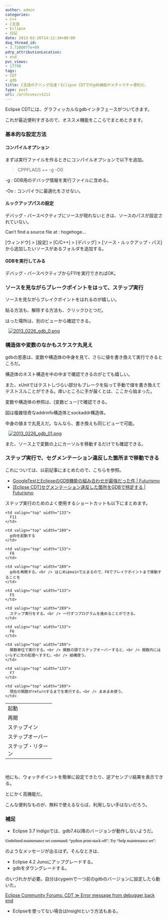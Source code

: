 ```yaml
---
author: admin
categories:
- C++
- C言語
- Eclipse
- 日記
date: 2013-02-26T14:12:34+00:00
dsq_thread_id:
- 3.7280077e+09
pdrp_attributionLocation:
- end
pvc_views:
- 17798
tags:
- CDT
- gdb
title: C言語のデバッグ加速！Eclipse CDTでのgdb機能がメチャクチャ便利だ。
type: post
url: /archives/=1211
---
```


Eclipse CDTには、グラフィッカルなgdbインタフェースがついてきます。
  
これが最近便利すぎるので、オススメ機能をここらでまとめときます。

<div class="wlWriterEditableSmartContent" id="scid:5737277B-5D6D-4f48-ABFC-DD9C333F4C5D:ac266147-2047-4d3f-8587-a4b20ba23f92" style="margin: 0px; display: inline; float: none; padding: 0px;">
  <div>
  </div>
</div>

### 基本的な設定方法

#### コンパイルオプション

まずは実行ファイルを作るときにコンパイルオプションで以下を追加。

> CPPFLAGS += -g -O0

-g : GDB用のデバッグ情報を実行ファイルに含める。
  
-Oo : コンパイラに最適化をさせない。

#### ルックアップパスの設定

デバッグ・パースペクティブにソースが現れないときは、ソースのパスが設定されていない。

Can’t find a source file at : hogehoge…

[ウィンドウ] > [設定] > [C/C++] > [デバッグ] > [ソース・ルックアップ・パス] から追加したいソースがあるフォルダを追加する。

#### GDBを実行してみる

デバッグ・パースペクティブからF11を実行できればOK。

### ソースを見ながらブレークポイントをはって、ステップ実行

ソースを見ながらブレイクポイントをはれるのが嬉しい。
  
貼る方法も、解除する方法も、クリックひとつだ。

はった場所は、別のビューから確認できる。

<div class="wlWriterEditableSmartContent" id="scid:887EC618-8FBE-49a5-A908-2339AF2EC531:3ad06a91-33cc-4fe5-aa5b-351bdc731c71" style="padding-bottom: 0px; margin: 0px; padding-left: 10px; padding-right: 10px; display: inline; float: none; padding-top: 0px;">
  <a href="https://picasaweb.google.com/111104490436597119823/Futurismo?authkey=Gv1sRgCM-A3fCH6v_BOQ#5849257452933299746" target="_blank"><img style="border: none; padding: 0px; margin: 0px;" alt="2013_0226_gdb_0.png" src="http://lh3.ggpht.com/-hK-wybdNYsc/USy8qanlPiI/AAAAAAAAAIg/BmoOdgZhoqA/2013_0226_gdb_0.png" /></a>
</div>

### 構造体や変数のなかもスケスケ丸見え

gdbの恩恵は、変数や構造体の中身を見て、さらに値を書き換えて実行できるところだ。
  
構造体のネスト構造を中の中まで確認できるのがとても嬉しい。

また、xUnitではテストしづらい部分もブレークを貼って手動で値を書き換えてテストスルことができる。痒いところに手が届くとは、ここから始まった。

変数や構造体の参照は、[変数ビュー]で確認できる。
  
図は複雑怪奇なaddrinfo構造体とsockaddr構造体。
  
中身の値まで丸見えだ。なんなら、書き換えも同じビューで可能。

<div class="wlWriterEditableSmartContent" id="scid:887EC618-8FBE-49a5-A908-2339AF2EC531:2ce6aac0-385a-4d23-9ed2-5127c8654143" style="padding-bottom: 0px; margin: 0px; padding-left: 10px; padding-right: 10px; display: inline; float: none; padding-top: 0px;">
  <a href="https://picasaweb.google.com/111104490436597119823/Futurismo?authkey=Gv1sRgCM-A3fCH6v_BOQ#5849256532699596914" target="_blank"><img style="border: none; padding: 0px; margin: 0px;" alt="2013_0226_gdb_01.png" src="http://lh5.ggpht.com/-8Vq8OIrqCa8/USy702exSHI/AAAAAAAAAIA/gMVZr-CkLkw/2013_0226_gdb_01.png" /></a>
</div>

また、ソース上で変数の上にカーソルを移動するだけでも確認できる。

### ステップ実行で、セグメンテーション違反した箇所まで移動できる

これについては、以前記事にまとめたので、こちらを参照。

  * [GoogleTestとEclipseのGDB機能の組み合わせが最強だった件 | Futurismo][1]
  * [[Eclipse CDT]セグメンテーション違反した箇所をGDBで特定する | Futurismo][2]

ステップ実行のためのよく使用するショートカットも以下にまとめます。

<table width="557" border="0" cellspacing="0" cellpadding="0">
  <tr>
    <td valign="top" width="133">
      起動
    </td>
    
    <td valign="top" width="133">
      F11
    </td>
    
    <td valign="top" width="289">
      gdbを起動する
    </td>
  </tr>
  
  <tr>
    <td valign="top" width="133">
      再開
    </td>
    
    <td valign="top" width="133">
      F8
    </td>
    
    <td valign="top" width="289">
      gdbを再開する。<br /> はじめはmainで止まるので、F8でブレイクポイントまで移動することを
    </td>
  </tr>
  
  <tr>
    <td valign="top" width="133">
      ステップイン
    </td>
    
    <td valign="top" width="133">
      F5
    </td>
    
    <td valign="top" width="289">
      ステップ実行をする。<br /> 一行ずつプログラムを進めることができる。
    </td>
  </tr>
  
  <tr>
    <td valign="top" width="133">
      ステップオーバー
    </td>
    
    <td valign="top" width="133">
      F6
    </td>
    
    <td valign="top" width="289">
      関数単位で実行する。<br /> 関数の頭でステップオーバーすると、<br /> 関数内にはいらずに次の処理へすすむ。<br /> 結構使う。
    </td>
  </tr>
  
  <tr>
    <td valign="top" width="133">
      ステップ・リターン
    </td>
    
    <td valign="top" width="133">
      F7
    </td>
    
    <td valign="top" width="289">
      現在の関数がreturnするまでを実行する。<br /> まあまあ使う。
    </td>
  </tr>
</table>

&nbsp;

他にも、ウォッチポイントを簡単に設定できたり、逆アセンブリ結果を表示できる。
  
とにかく高機能だ。
  
こんな便利なものが、無料で使えるならば、利用しない手はないだろう。

### 補足

  * Eclipse 3.7 Indigoでは、gdb7.4以降のバージョンが動作しないようだ。

<span style="text-align: left; widows: 2; text-transform: none; background-color: #f4f4f4; text-indent: 0px; letter-spacing: normal; display: inline !important; font: 13px/16px verdana, geneva, lucida, 'Lucida Grande', arial, helvetica, sans-serif; white-space: normal; orphans: 2; float: none; color: #000000; word-spacing: 0px; -webkit-text-size-adjust: auto; -webkit-text-stroke-width: 0px;"><span style="font-family: Verdana;">Undefined maintenance set command: &#8220;python print-stack off&#8221;. Try &#8220;help maintenance set&#8221;.</span></span>

のようなメッセージが出るはず。そんなときは、

  * Eclipse 4.2 Junoにアップグレードする。
  * gdbをダウングレードする。

のいづれかが必要。自分はcygwinで一つ前のgdbのバージョンに設定したら動いた。

[Eclipse Community Forums: CDT ≫ Error message from debugger back end][3]

  * Eclipseを使ってない場合はInsightという方法もある。

<div id="fastlookup_top" style="display: none;">
</div>

 [1]: http://futurismo.biz/archives/1178
 [2]: http://futurismo.biz/archives/1176
 [3]: http://www.eclipse.org/forums/index.php/m/991796/